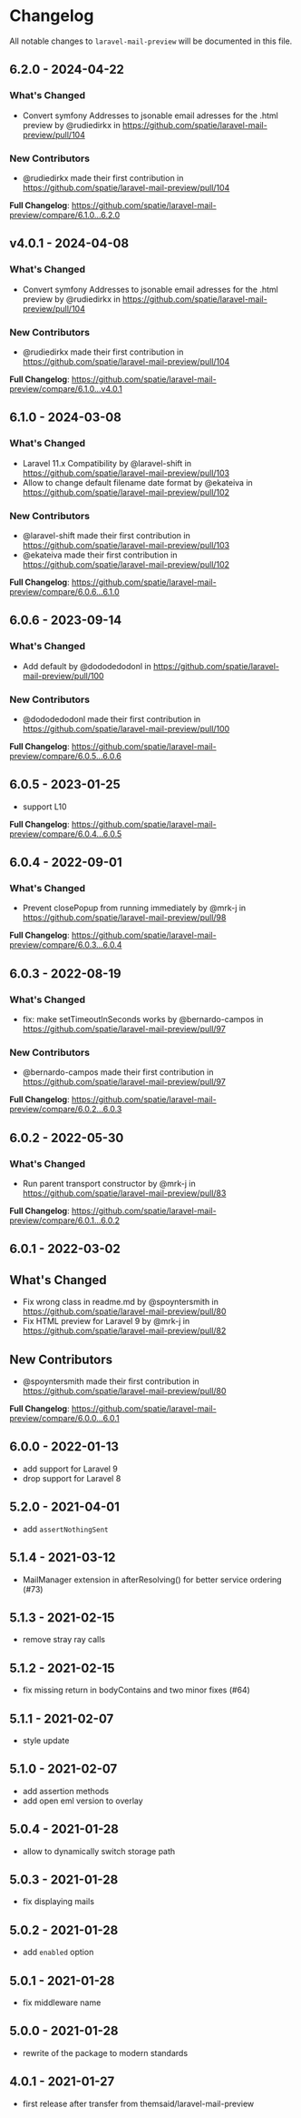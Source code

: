 # Changelog

All notable changes to `laravel-mail-preview` will be documented in this file.

## 6.2.0 - 2024-04-22

### What's Changed

* Convert symfony Addresses to jsonable email adresses for the .html preview by @rudiedirkx in https://github.com/spatie/laravel-mail-preview/pull/104

### New Contributors

* @rudiedirkx made their first contribution in https://github.com/spatie/laravel-mail-preview/pull/104

**Full Changelog**: https://github.com/spatie/laravel-mail-preview/compare/6.1.0...6.2.0

## v4.0.1 - 2024-04-08

### What's Changed

* Convert symfony Addresses to jsonable email adresses for the .html preview by @rudiedirkx in https://github.com/spatie/laravel-mail-preview/pull/104

### New Contributors

* @rudiedirkx made their first contribution in https://github.com/spatie/laravel-mail-preview/pull/104

**Full Changelog**: https://github.com/spatie/laravel-mail-preview/compare/6.1.0...v4.0.1

## 6.1.0 - 2024-03-08

### What's Changed

* Laravel 11.x Compatibility by @laravel-shift in https://github.com/spatie/laravel-mail-preview/pull/103
* Allow to change default filename date format by @ekateiva in https://github.com/spatie/laravel-mail-preview/pull/102

### New Contributors

* @laravel-shift made their first contribution in https://github.com/spatie/laravel-mail-preview/pull/103
* @ekateiva made their first contribution in https://github.com/spatie/laravel-mail-preview/pull/102

**Full Changelog**: https://github.com/spatie/laravel-mail-preview/compare/6.0.6...6.1.0

## 6.0.6 - 2023-09-14

### What's Changed

- Add default by @dododedodonl in https://github.com/spatie/laravel-mail-preview/pull/100

### New Contributors

- @dododedodonl made their first contribution in https://github.com/spatie/laravel-mail-preview/pull/100

**Full Changelog**: https://github.com/spatie/laravel-mail-preview/compare/6.0.5...6.0.6

## 6.0.5 - 2023-01-25

- support L10

**Full Changelog**: https://github.com/spatie/laravel-mail-preview/compare/6.0.4...6.0.5

## 6.0.4 - 2022-09-01

### What's Changed

- Prevent closePopup from running immediately by @mrk-j in https://github.com/spatie/laravel-mail-preview/pull/98

**Full Changelog**: https://github.com/spatie/laravel-mail-preview/compare/6.0.3...6.0.4

## 6.0.3 - 2022-08-19

### What's Changed

- fix: make setTimeoutInSeconds works by @bernardo-campos in https://github.com/spatie/laravel-mail-preview/pull/97

### New Contributors

- @bernardo-campos made their first contribution in https://github.com/spatie/laravel-mail-preview/pull/97

**Full Changelog**: https://github.com/spatie/laravel-mail-preview/compare/6.0.2...6.0.3

## 6.0.2 - 2022-05-30

### What's Changed

- Run parent transport constructor by @mrk-j in https://github.com/spatie/laravel-mail-preview/pull/83

**Full Changelog**: https://github.com/spatie/laravel-mail-preview/compare/6.0.1...6.0.2

## 6.0.1 - 2022-03-02

## What's Changed

- Fix wrong class in readme.md by @spoyntersmith in https://github.com/spatie/laravel-mail-preview/pull/80
- Fix HTML preview for Laravel 9 by @mrk-j in https://github.com/spatie/laravel-mail-preview/pull/82

## New Contributors

- @spoyntersmith made their first contribution in https://github.com/spatie/laravel-mail-preview/pull/80

**Full Changelog**: https://github.com/spatie/laravel-mail-preview/compare/6.0.0...6.0.1

## 6.0.0 - 2022-01-13

- add support for Laravel 9
- drop support for Laravel 8

## 5.2.0 - 2021-04-01

- add `assertNothingSent`

## 5.1.4 - 2021-03-12

- MailManager extension in afterResolving() for better service ordering (#73)

## 5.1.3 - 2021-02-15

- remove stray ray calls

## 5.1.2 - 2021-02-15

- fix missing return in bodyContains and two minor fixes (#64)

## 5.1.1 - 2021-02-07

- style update

## 5.1.0 - 2021-02-07

- add assertion methods
- add open eml version to overlay

## 5.0.4 - 2021-01-28

- allow to dynamically switch storage path

## 5.0.3 - 2021-01-28

- fix displaying mails

## 5.0.2 - 2021-01-28

- add `enabled` option

## 5.0.1 - 2021-01-28

- fix middleware name

## 5.0.0 - 2021-01-28

- rewrite of the package to modern standards

## 4.0.1 - 2021-01-27

- first release after transfer from themsaid/laravel-mail-preview
